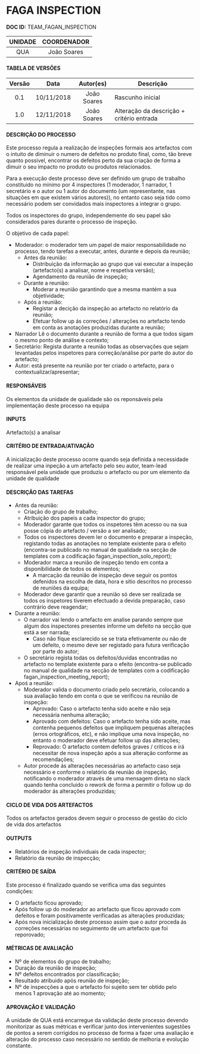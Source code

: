 # FAGA INSPECTION

**DOC ID:** TEAM_FAGAN_INSPECTION

| UNIDADE | COORDENADOR |
|:---:|:---:|
| QUA | João Soares|

#### TABELA DE VERSÕES

| Versão | Data | Autor(es) | Descrição
|:---:|:---:|:---:|---
| 0.1 | 10/11/2018 | João Soares | Rascunho inicial |
| 1.0 | 12/11/2018 | João Soares | Alteração da descrição + critério entrada |

#### DESCRIÇÃO DO PROCESSO

Este processo regula a realização de inspeções formais aos artefactos com o intuito de diminuir o numero de defeitos no produto final, como, tão breve quanto possivel, encontrar os defeitos perto da sua criação de forma a dimuir o seu impacto no produto ou produtos relacionados.

Para a execução deste processo deve ser definido um grupo de trabalho constituido no mínimo por 4 inspectores (1 moderador, 1 narrador, 1 secretário e o autor ou 1 autor do documento (um representante, nas situações em que existem vários autores)), no entanto caso seja tido como necessário podem ser convidados mais inspectores a integrar o grupo.

Todos os inspectores do grupo, independemente do seu papel são considerados pares durante o processo de inspeção.

O objetivo de cada papel:
- Moderador: o moderador tem um papel de maior responsabilidade no processo, tendo tarefas a executar, antes, durante e depois da reunião;
  - Antes da reunião:
    - Distribuição da informação ao grupo que vai executar a inspeção (artefacto(s) a analisar, nome e respetiva versão);
    - Agendamento da reunião de inspeção;   
  - Durante a reunião:
    - Moderar a reunião garantindo que a mesma mantém a sua objetividade;
  - Após a reunião:
    - Registar a decição da inspeção ao artefacto no relatório da reunião;
    - Efetuar follow up ás correções / alterações no artefacto tendo em conta as anotações produzidas durante a reunião;
- Narrador Lê o documento durante a reunião de forma a que todos sigam o mesmo ponto de análise e contexto;
- Secretário: Regista durante a reunião todas as observações que sejam levantadas pelos inspetores para correção/análise por parte do autor do artefacto;
- Autor: está presente na reunião por ter criado o artefacto, para o contextualizar/apresentar;

#### RESPONSÁVEIS

Os elementos da unidade de qualidade são os reponsáveis pela implementação deste processo na equipa

#### INPUTS

Artefacto(s) a analisar

#### CRITÉRIO DE ENTRADA/ATIVAÇÃO

A inicialização deste processo ocorre quando seja definida a necessidade de realizar uma inpeção a um artefacto pelo seu autor, team-lead responsável pela unidade que produziu o artefacto ou por um elemento da unidade de qualidade

#### DESCRIÇÃO DAS TAREFAS

- Antes da reunião:
  - Criação do grupo de trabalho;
  - Atribuição dos papeis a cada inspector do grupo;
  - Moderador garante que todos os inspetores têm acesso ou na sua posse cópia do artefacto / versão a ser analisado;
  - Todos os inspectores devem ler o documento e preparar a inspeção, registando todas as anotações no template existente para o efeito (encontra-se publicado no manual de qualidade na secção de templates com a codificação fagan_inspection_solo_report);
  - Moderador marca a reunião de inspeção tendo em conta a disponíbilidade de todos os elementos;
    - A marcação da reunião de inspeção deve seguir os pontos defenidos na escolha de data, hora e sitio descritos no processo de reuniões da equipa;
  - Moderador deve garantir que a reunião só deve ser realizada se todos os inspetores tiverem efectuado a devida preparação, caso contrário deve reagendar;
- Durante a reunião:
  - O narrador vai lendo o artefacto em analise parando sempre que algum dos inspectores presentes informe um defeito na secção que está a ser narrada;
    - Caso não fique esclarecido se se trata efetivamente ou não de um defeito, o mesmo deve ser registado para futura verificação por parte do autor;
  - O secretário regista todas os defeitos/duvidas encontradas no artefacto no template existente para o efeito (encontra-se publicado no manual de qualidade na secção de templates com a codificação fagan_inspection_meeting_report);
- Apoś a reunião:
  - Moderador valida o documento criado pelo secretário, colocando a sua avaliação tendo em conta o que se verificou na reunião de inspeção:
    - Aprovado: Caso o artefacto tenha sido aceite e não seja necessária nenhuma alteração;
    - Aprovado com defeitos: Caso o artefacto tenha sido aceite, mas contenha pequenos defeitos que impliquem pequenas alterações (erros ortográficos, etc), e não implique uma nova inspeção, no entanto o moderador deve efetuar follow up das alterações;
    - Reprovado: O artefacto contem defeitos graves / criticos e irá necessitar de nova inspeção após a sua alteração conforme as recomendações;
  - Autor procede ás alterações necessárias ao artefacto caso seja necessário e conforme o relatório da reunião de inspeção, notificando o moderador através de uma mensagem direta no slack quando tenha concluido o rework de forma a permitir o follow up do moderador ás alterações produzidas;

#### CICLO DE VIDA DOS ARTEFACTOS

Todos os artefactos gerados devem seguir o processo de gestão do ciclo de vida dos artefactos

#### OUTPUTS

- Relatórios de inspeção individuais de cada inspector;
- Relatório da reunião de inspecção;

#### CRITÉRIO DE SAÍDA

Este processo é finalizado quando se verifica uma das seguintes condições:
- O artefacto ficou aprovado;
- Após follow up do moderador ao artefacto que ficou aprovado com defeitos e foram positivamente verificadas as alterações produzidas;
- Após nova inicialização deste processo assim que o autor proceda ás correções necessárias no seguimento de um artefacto que foi reporovado;

#### MÉTRICAS DE AVALIAÇÃO

- Nº de elementos do grupo de trabalho;
- Duração da reunião de inspeção;
- Nº defeitos encontrados por classificação;
- Resultado atribuido após reunião de inspeção;
- Nº de inspecções a que o artefacto foi sujeito sem ter obtido pelo menos 1 aprovação até ao momento;

#### APROVAÇÃO E VALIDAÇÃO

A unidade de QUA está encarregue da validação deste processo devendo monitorizar as suas métricas e verificar junto dos intervenientes sugestões de pontos a serem corrigidos no processo de forma a fazer uma avaliação e alteração do processo caso necessário no sentido de melhoria e evolução constante.